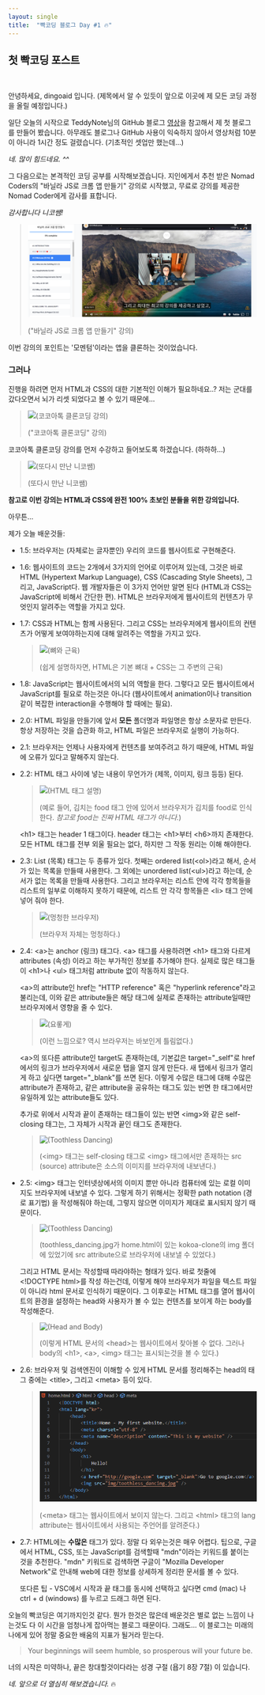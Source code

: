 ```yaml
---
layout: single
title:  "빡코딩 블로그 Day #1 🔥"
---
```


## 첫 빡코딩 포스트
<br/>

안녕하세요, dingoaid 입니다.
(제목에서 알 수 있듯이 앞으로 이곳에 제 모든 코딩 과정을 올릴 예정입니다.)

일단 오늘의 시작으로 TeddyNote님의 GitHub 블로그 [영상](https://www.youtube.com/watch?v=ACzFIAOsfpM&list=LL&index=1)을 참고해서 제 첫 블로그를 만들어 봤습니다.
아무래도 블로그나 GitHub 사용이 익숙하지 않아서 영상처럼 10분이 아니라 1시간 정도 걸렸습니다.
(기초적인 셋업만 했는데...)

*네. 많이 힘드네요. ^^*

그 다음으로는 본격적인 코딩 공부를 시작해보겠습니다. 지인에게서 추천 받은 Nomad Coders의 "바닐라 JS로 크롬 앱 만들기" 강의로 시작했고, 무료로 강의를 제공한 Nomad Coder에게 감사를 표합니다.

*감사합니다 니코쌤!*

>![(니코쌤)](https://github.com/dingoaid/dingoaid_blog/blob/master/assets/images/day1-01.png)
>
>("바닐라 JS로 크롬 앱 만들기" 강의)

이번 강의의 포인트는 '모멘텀'이라는 앱을 클론하는 것이었습니다.

### 그러나 ###

진행을 하려면 먼저 HTML과 CSS의 대한 기본적인 이해가 필요하네요..? 저는 군대를 갔다오면서 뇌가 리셋 되었다고 볼 수 있기 때문에...

>![(코코아톡 클론코딩 강의)](https://github.com/dingoaid/dingoaid_blog/blob/master/assets/images/day1-02.png)
>
>("코코아톡 클론코딩" 강의)

코코아톡 클론코딩 강의를 먼저 수강하고 들어보도록 하겠습니다. (하하하...)

>![(또다시 만난 니코쌤)](https://github.com/dingoaid/dingoaid_blog/blob/master/assets/images/day1-03.png)
>
>(또다시 만난 니코쌤)

**참고로 이번 강의는 HTML과 CSS에 완전 100% 초보인 분들을 위한 강의입니다.**

아무튼...

제가 오늘 배운것들:
- 1.5: 브라우저는 (자체로는 글자뿐인) 우리의 코드를 웹사이트로 구현해준다.
- 1.6: 웹사이트의 코드는 2개에서 3가지의 언어로 이루어져 있는데, 그것은 바로 HTML (Hypertext Markup Language), CSS (Cascading Style Sheets), 그리고, JavaScript다. 웹 개발자들은 이 3가지 언어만 알면 된다 (HTML과 CSS는 JavaScript에 비해서 간단한 편). HTML은 브라우저에게 웹사이트의 컨텐츠가 무엇인지 알려주는 역할을 가지고 있다.
- 1.7: CSS과 HTML는 함께 사용된다. 그리고 CSS는 브라우저에게 웹사이트의 컨텐츠가 어떻게 보여야하는지에 대해 알려주는 역할을 가지고 있다.
  
  >![(뼈와 근육)](https://github.com/dingoaid/dingoaid_blog/blob/master/assets/images/day1-04.png)
  >
  >(쉽게 설명하자면, HTML은 기본 뼈대 + CSS는 그 주변의 근육)
  
- 1.8: JavaScript는 웹사이트에서의 뇌의 역할을 한다. 그렇다고 모든 웹사이트에서 JavaScript를 필요로 하는것은 아니다 (웹사이트에서 animation이나 transition 같이 복잡한 interaction을 수행해야 할 때에는 필요).
- 2.0: HTML 파일을 만들기에 앞서 **모든** 폴더명과 파일명은 항상 소문자로 만든다. 항상 저장하는 것을 습관화 하고, HTML 파일은 브라우저로 실행이 가능하다. 
- 2.1: 브라우저는 언제나 사용자에게 컨텐츠를 보여주려고 하기 때문에, HTML 파일에 오류가 있다고 말해주지 않는다.
- 2.2: HTML 태그 사이에 넣는 내용이 무언가가 (제목, 이미지, 링크 등등) 된다.
  
  >![(HTML 태그 설명)](https://github.com/dingoaid/dingoaid_blog/blob/master/assets/images/day1-05.png)
  >
  >(예로 들어, 김치는 food 태그 안에 있어서 브라우저가 김치를 food로 인식한다. *참고로 food는 진짜 HTML 태그가 아니다.*)

  \<h1\> 태그는 header 1 태그이다. header 태그는 \<h1\>부터 \<h6\>까지 존재한다. 모든 HTML 태그를 전부 외울 필요는 없다, 하지만 그 작동 원리는 이해 해야한다.
- 2.3: List (목록) 태그는 두 종류가 있다. 첫째는 ordered list(\<ol\>)라고 해서, 순서가 있는 목록을 만들때 사용한다. 그 외에는 unordered list(\<ul\>)라고 하는데, 순서가 없는 목록을 만들때 사용한다. 그리고 브라우저는 리스트 안에 각각 항목들을 리스트의 일부로 이해하지 못하기 때문에, 리스트 안 각각 항목들은 \<li\> 태그 안에 넣어 줘야 한다.
  
  >![(멍청한 브라우저)](https://github.com/dingoaid/dingoaid_blog/blob/master/assets/images/day1-06.png)
  >
  >(브라우저 자체는 멍청하다.)

- 2.4: \<a\>는 anchor (링크) 태그다. \<a\> 태그를 사용하려면 \<h1\> 태그와 다르게 attributes (속성) 이라고 하는 부가적인 정보를 추가해야 한다. 실제로 많은 태그들이 \<h1\>나 \<ul\> 태그처럼 attribute 없이 작동하지 않는다.

  \<a\>의 attribute인 href는 "HTTP reference" 혹은 "hyperlink reference"라고 불리는데, 이와 같은 attribute들은 해당 태그에 실제로 존재하는 attribute일때만 브라우저에서 영향을 줄 수 있다.
  
  >![(요롷게)](https://github.com/dingoaid/dingoaid_blog/blob/master/assets/images/day1-07.png)
  >
  >(이런 느낌으로? 역시 브라우저는 바보인게 틀림없다.)

  \<a\>의 또다른 attribute인 target도 존재하는데, 기본값은 target="_self"로 href에서의 링크가 브라우저에서 새로운 탭을 열지 않게 만든다. 새 탭에서 링크가 열리게 하고 싶다면 target="_blank"를 쓰면 된다. 이렇게 수많은 태그에 대해 수많은 attribute가 존재하고, 같은 attribute을 공유하는 태그도 있는 반면 한 태그에서만 유일하게 있는 attribute들도 있다.

  추가로 위에서 시작과 끝이 존재하는 태그들이 있는 반면 \<img\>와 같은 self-closing 태그는, 그 자체가 시작과 끝인 태그도 존재한다.
  
  >![(Toothless Dancing)](https://github.com/dingoaid/dingoaid_blog/blob/master/assets/images/day1-08.png)
  >
  >(\<img\> 태그는 self-closing 태그로 \<img\> 태그에서만 존재하는 src (source) attribute은 소스의 이미지를 브라우저에 내보낸다.)

- 2.5: \<img\> 태그는 인터넷상에서의 이미지 뿐만 아니라 컴퓨터에 있는 로컬 이미지도 브라우저에 내보낼 수 있다. 그렇게 하기 위해서는 정확한 path notation (경로 표기법) 을 작성해줘야 하는데, 그렇지 않으면 이미지가 제대로 표시되지 않기 때문이다.
  
  >![(Toothless Dancing)](https://github.com/dingoaid/dingoaid_blog/blob/master/assets/images/day1-09.png)
  >
  >(toothless_dancing.jpg가 home.html이 있는 kokoa-clone의 img 폴더에 있었기에 src attribute으로 브라우저에 내보낼 수 있었다.)

  그리고 HTML 문서는 작성할때 따라야하는 형태가 있다. 바로 첫줄에 \<!DOCTYPE html\>를 작성 하는건데, 이렇게 해야 브라우저가 파일을 텍스트 파일이 아니라 html 문서로 인식하기 때문이다. 그 이후로는 HTML 태그를 열어 웹사이트의 환경을 설정하는 head와 사용자가 볼 수 있는 컨텐츠를 보이게 하는 body를 작성해준다.

  >![(Head and Body)](https://github.com/dingoaid/dingoaid_blog/blob/master/assets/images/day1-10.png)
  >
  >(이렇게 HTML 문서의 \<head\>는 웹사이트에서 찾아볼 수 없다. 그러나 body의 \<h1\>, \<a\>, \<img\> 태그는 표시되는것을 볼 수 있다.)

- 2.6: 브라우저 및 검색엔진이 이해할 수 있게 HTML 문서를 정리해주는 head의 태그 중에는 \<title\>, 그리고 \<meta\> 등이 있다.

  >![(Meta Tag and Attributes)](https://github.com/dingoaid/dingoaid_blog/blob/master/assets/images/day1-11.png)
  >
  >(\<meta\> 태그는 웹사이트에서 보이지 않는다. 그리고 \<html\> 태그의 lang attribute는 웹사이트에서 사용되는 주언어를 알려준다.)

- 2.7: HTML에는 **수많은** 태그가 있다. 정말 다 외우는것은 매우 어렵다. 팁으로, 구글에서 HTML, CSS, 또는 JavaScript를 검색할때 "mdn"이라는 키워드를 붙이는 것을 추천한다. "mdn" 키워드로 검색하면 구글이 "Mozilla Developer Network"로 안내해 web에 대한 정보를  상세하게 정리한 문서를 볼 수 있다.

  또다른 팁 - VSC에서 시작과 끝 태그를 동시에 선택하고 싶다면 cmd (mac) 나 ctrl + d (windows) 를 누르고 드래그 하면 된다.

오늘의 빡코딩은 여기까지인것 같다. 뭔가 한것은 많은데 배운것은 별로 없는 느낌이 나는것도 다 이 시간을 엄청나게 잡아먹는 블로그 때문이다. 그래도... 이 블로그는 미래의 나에게 있어 정말 중요한 배움의 지표가 될거라 믿는다.

> Your beginnings will seem humble, so prosperous will your future be.

너의 시작은 미약하나, 끝은 창대할것이다라는 성경 구절 (욥기 8장 7절) 이 있습니다.

*네. 앞으로 더 열심히 해보겠습니다.* 🔥
